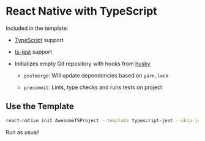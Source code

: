 # React Native with TypeScript

Included in the template:

* [TypeScript][typescript] support

* [ts-jest][ts-jest] support

* Initializes empty Git repository with hooks from [husky][husky]

  - `postmerge`: Will update dependencies based on `yarn.lock`

  - `precommit`: Lints, type checks and runs tests on project

## Use the Template

```sh
react-native init AwesomeTSProject --template typescript-jest --skip-jest
```

Run as usual!

[typescript]: https://github.com/Microsoft/TypeScript
[ts-jest]: https://github.com/kulshekhar/ts-jest
[husky]: https://github.com/typicode/husky